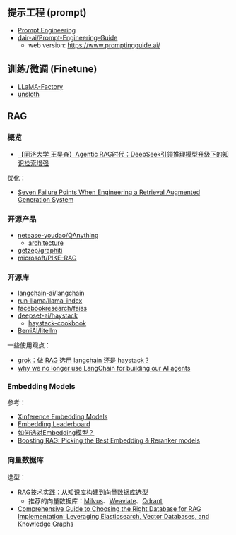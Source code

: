 ## 提示工程 (prompt)

- [Prompt Engineering](https://www.kaggle.com/whitepaper-prompt-engineering)
- [dair-ai/Prompt-Engineering-Guide](https://github.com/dair-ai/Prompt-Engineering-Guide)
   + web version: <https://www.promptingguide.ai/>

## 训练/微调 (Finetune)

- [LLaMA-Factory](https://github.com/hiyouga/LLaMA-Factory)
- [unsloth](https://github.com/unslothai/unsloth)

## RAG

### 概览

- [【同济大学 王昊奋】Agentic RAG时代：DeepSeek引领推理模型升级下的知识检索增强](https://www.bilibili.com/video/BV1gwXrYMECi)

优化：

- [Seven Failure Points When Engineering a Retrieval Augmented Generation System](https://arxiv.org/abs/2401.05856)

### 开源产品

- [netease-youdao/QAnything](https://github.com/netease-youdao/QAnything)
  + [architecture](https://qanything.ai/docs/architecture)
- [getzep/graphiti](https://github.com/getzep/graphiti)
- [microsoft/PIKE-RAG](https://github.com/microsoft/PIKE-RAG)


### 开源库

- [langchain-ai/langchain](https://github.com/langchain-ai/langchain)
- [run-llama/llama_index](https://github.com/run-llama/llama_index)
- [facebookresearch/faiss](https://github.com/facebookresearch/faiss)
- [deepset-ai/haystack](https://github.com/deepset-ai/haystack)
  + [haystack-cookbook](https://github.com/deepset-ai/haystack-cookbook)
- [BerriAI/litellm](https://github.com/BerriAI/litellm)

一些使用观点：

- [grok：做 RAG 选用 langchain 还是 haystack？](https://x.com/i/grok/share/hbUNrNPuVq2Pvp3wtR21UxxVJ)
- [why we no longer use LangChain for building our AI agents](https://www.octomind.dev/blog/why-we-no-longer-use-langchain-for-building-our-ai-agents)

### Embedding Models

参考：

- [Xinference Embedding Models](https://inference.readthedocs.io/en/v1.1.0/models/builtin/embedding/index.html)
- [Embedding Leaderboard](https://huggingface.co/spaces/mteb/leaderboard)
- [如何选对Embedding模型？](https://zhuanlan.zhihu.com/p/31981408298)
- [Boosting RAG: Picking the Best Embedding & Reranker models](https://www.llamaindex.ai/blog/boosting-rag-picking-the-best-embedding-reranker-models-42d079022e83)

### 向量数据库

选型：

- [RAG技术实践：从知识库构建到向量数据库选型](https://zhuanlan.zhihu.com/p/25172238481)
  + 推荐的向量数据库：[Milvus](https://github.com/milvus-io/milvus)、[Weaviate](https://github.com/weaviate/weaviate)、[Qdrant](https://github.com/qdrant/qdrant)
- [Comprehensive Guide to Choosing the Right Database for RAG Implementation: Leveraging Elasticsearch, Vector Databases, and Knowledge Graphs](https://medium.com/@sampan090611/comprehensive-guide-to-choosing-the-right-database-for-rag-implementation-leveraging-47e7c6583fdc)

